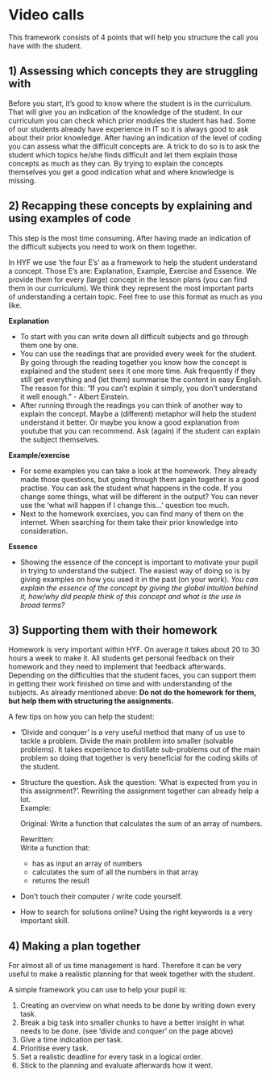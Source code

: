 # Video calls

This framework consists of 4 points that will help you structure the call you have with the student.

## 1) Assessing which concepts they are struggling with
Before you start, it’s good to know where the student is in the curriculum. That will give you an indication of the knowledge of the student. In our curriculum you can check which prior modules the student has had. Some of our students already have experience in IT so it is always good to ask about their prior knowledge.
After having an indication of the level of coding you can assess what the difficult concepts are. A trick to do so is to ask the student which topics he/she finds difficult and let them explain those concepts as much as they can. By trying to  explain the concepts themselves you get a good indication what and where knowledge is missing. 

## 2) Recapping these concepts by explaining and using examples of code
This step is the most time consuming. After having made an indication of the difficult subjects you need to work on them together. 

In HYF we use ‘the four E’s’ as a framework to help the student understand a concept. Those E’s are: Explanation, Example, Exercise and Essence. We provide them for every (large) concept in the lesson plans (you can find them in our curriculum). We think they represent the most important parts of understanding a certain topic. Feel free to use this format as much as you like.

**Explanation** 
- To start with you can write down all difficult subjects and go through them one by one.
- You can use the readings that are provided every week for the student. By going through the reading together you know how the concept is explained and the student sees it one more time. Ask frequently if they still get everything and (let them) summarise the content in easy English. The reason for this: “If you can’t explain it simply, you don’t understand it well enough.” - Albert Einstein.
- After running through the readings you can think of another way to explain the concept. Maybe a (different) metaphor will help the student understand it better. Or maybe you know a good explanation from youtube that you can recommend. Ask (again) if the student can explain the subject themselves. 

**Example/exercise**
- For some examples you can take a look at the homework. They already made those questions, but going through them again together is a good practise. You can ask the student what happens in the code. If you change some things, what will be different in the output? You can never use the ‘what will happen if I change this...’ question too much. 
- Next to the homework exercises, you can find many of them on the internet. When searching for them take their prior knowledge into consideration.

**Essence**
- Showing the essence of the concept is important to motivate your pupil in trying to understand the subject. The easiest way of doing so is by giving examples on how you used it in the past (on your work). _You can explain the essence of the concept by giving the global intuition behind it, how/why did people think of this concept and what is the use in broad terms?_

## 3) Supporting them with their homework
Homework is very important within HYF. On average it takes about 20 to 30 hours a week to make it. All students get personal feedback on their homework and they need to implement that feedback afterwards. Depending on the difficulties that the student faces, you can support them in getting their work finished on time and with understanding of the subjects. 
As already mentioned above: __Do not do the homework for them, but help them with structuring the assignments.__

A few tips on how you can help the student:

- ‘Divide and conquer’ is a very useful method that many of us use to tackle a problem. Divide the main problem into smaller (solvable problems). It takes experience to distillate sub-problems out of the main problem so doing that together is very beneficial for the coding skills of the student.

- Structure the question. Ask the question: ‘What is expected from you in this assignment?’.  Rewriting the assignment together can already help a lot.  
Example: 

	Original:
	Write a function that calculates the sum of an array of numbers.
	
	Rewritten: 	
	Write a function that:
	*   has as input an array of numbers 
	*   calculates the sum of all the numbers in that array
	*   returns the result

- Don’t touch their computer / write code yourself. 

- How to search for solutions online? Using the right keywords is a very important skill. 


## 4) Making a plan together
For almost all of us time management is hard. Therefore it can be very useful to make a realistic planning for that week together with the student. 

A simple framework you can use to help your pupil is:
1. Creating an overview on what needs to be done by writing down every task. 
2. Break a big task into smaller chunks to have a better insight in what needs to be done. (see ‘divide and conquer’ on the page above)
3. Give a time indication per task.
4. Prioritise every task.
5. Set a realistic deadline for every task in a logical order.
6. Stick to the planning and evaluate afterwards how it went.

